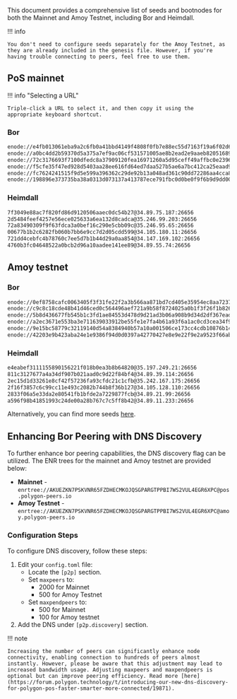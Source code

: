 
This document provides a comprehensive list of seeds and bootnodes for both the Mainnet and Amoy Testnet, including Bor and Heimdall.


!!! info
    
    You don't need to configure seeds separately for the Amoy Testnet, as they are already included in the genesis file. However, if you're having trouble connecting to peers, feel free to use them.

## PoS mainnet

!!! info "Selecting a URL"

    Triple-click a URL to select it, and then copy it using the appropriate keyboard shortcut.

### Bor

```bash
enode://e4fb013061eba9a2c6fb0a41bbd4149f4808f0fb7e88ec55d7163f19a6f02d64d0ce5ecc81528b769ba552a7068057432d44ab5e9e42842aff5b4709aa2c3f3b@34.89.75.187:30303
enode://a0bc4dd2b59370d5a375a7ef9ac06cf531571005ae8b2ead2e9aaeb8205168919b169451fb0ef7061e0d80592e6ed0720f559bd1be1c4efb6e6c4381f1bdb986@35.246.99.203:30303
enode://72c3176693f7100dfedc8a37909120fea16971260a5d95ceff49affbc0e23968c35655fee75734736f0b038147645e8ceeee59af68859b3f5bf91fe249be6259@35.246.95.65:30303
enode://f5cfe35f47ed928d5403aa28ee616fd64ed7daa527b5ae6a7bc412ca25eaad9b6bf2f776144fd9f8e7e9c80b5360a9c03b67f1d47ea88767def7d391cc7e0cd1@34.105.180.11:30303
enode://fc7624241515f9d5e599a396362c29de92b13a048ad361c90dd72286aa4cca835ba65e140a46ace70cc4dcb18472a476963750b3b69d958c5f546d48675880a8@34.147.169.102:30303
enode://198896e373735ba38a0313d073137a413787ece791fbc0d0be0f9f6b9d9dd00ee0841f46519904d666d7f1cdfce5532b093e3a1574b34eb64224f57b9b7fce7b@34.89.55.74:30303
```

### Heimdall

```bash
7f3049e88ac7f820fd86d9120506aaec0dc54b27@34.89.75.187:26656
2d5484feef4257e56ece025633a6ea132d8cadca@35.246.99.203:26656
72a83490309f9f63fdca3a0bef16c290e5cbb09c@35.246.95.65:26656
00677b1b2c6282fb060b7bb6e9cc7d2d05cdd599@34.105.180.11:26656
721dd4cebfc4b78760c7ee5d7b1b44d29a0aa854@34.147.169.102:26656
4760b3fc04648522a0bcb2d96a10aadee141ee89@34.89.55.74:26656
```

## Amoy testnet

### Bor

```bash
enode://0ef8758cafc0063405f3f31fe22f2a3b566aa871bd7cd405e35954ec8aa7237c21e1ccc1f65f1b6099ab36db029362bc2fecf001a771b3d9803bbf1968508cef@35.197.249.21:30303
enode://c9c8c18cde48b41d46ced0c564496aef721a9b58f8724025a0b1f3f26f1b826f31786f890f8f8781e18b16dbb3c7bff805c7304d1273ac11630ed25a3f0dc41c@34.89.39.114:30303
enode://5b8d436677fb545b1c3fd1ae84553d478d9d21ad3b06a908b9d34d2df367ead5bb8823d84a370e26bdde8896ba8a870e21ba3a6dce19c0ded086296df5f04f15@35.242.167.175:30303
enode://a2ec3671e553ba3e711639033912be55fe1e7fa4b61a93f6a1ac0cd3cea34f9d7eec1d718e04049531cf5dd7efc1ac677df1cf0e1f24f5e677706d7bcb3917de@34.105.128.110:30303
enode://9e15bc58779c32119140d54a8384940b57a10a001506ce173cc4cdb10876b14a2ac9ae91f9389caf9fd385c3b72825f8bbbe937e7e57b1f032561703e900da59@34.89.21.99:30303
enode://42203e9b423aba24e1e9386f94d0d0397a42770427e8e9e22f9e2a9523f66abb13b1f5a6addee68ad5986f94a8f6de626f5829492599a2f9484f98e86e26149d@34.89.101.16:30303
```

### Heimdall

```bash
e4eabef3111155890156221f018b0ea3b8b64820@35.197.249.21:26656
811c3127677a4a34df907b021aad0c9d22f84bf4@34.89.39.114:26656
2ec15d1d33261e8cf42f57236fa93cfdc21c1cfb@35.242.167.175:26656
2f16f3857c6c99cc11e493c2082b744b8f36b127@34.105.128.110:26656
2833f06a5e33da2e80541fb1bfde2a7229877fcb@34.89.21.99:26656
a596f98b41851993c24de00a28b767c7c5ff8b42@34.89.11.233:26656
```

Alternatively, you can find more seeds [here](https://docs.stakepool.dev.br/polygon/live-peers).

## Enhancing Bor Peering with DNS Discovery

To further enhance bor peering capabilities, the DNS discovery flag can be utilized. The ENR trees for the mainnet and Amoy testnet are provided below:

* **Mainnet** - `enrtree://AKUEZKN7PSKVNR65FZDHECMKOJQSGPARGTPPBI7WS2VUL4EGR6XPC@pos.polygon-peers.io`
* **Amoy Testnet** - `enrtree://AKUEZKN7PSKVNR65FZDHECMKOJQSGPARGTPPBI7WS2VUL4EGR6XPC@amoy.polygon-peers.io`

### Configuration Steps

To configure DNS discovery, follow these steps:

1. Edit your `config.toml` file:
   * Locate the `[p2p]` section.
   * Set `maxpeers` to:
       * 2000 for Mainnet
       * 500 for Amoy Testnet
   * Set `maxpendpeers` to:
       * 500 for Mainnet
       * 100 for Amoy testnet
2. Add the DNS under `[p2p.discovery]` section.

!!! note

    Increasing the number of peers can significantly enhance node connectivity, enabling connection to hundreds of peers almost instantly. However, please be aware that this adjustment may lead to increased bandwidth usage. Adjusting maxpeers and maxpendpeers is optional but can improve peering efficiency. Read more [here](https://forum.polygon.technology/t/introducing-our-new-dns-discovery-for-polygon-pos-faster-smarter-more-connected/19871).
